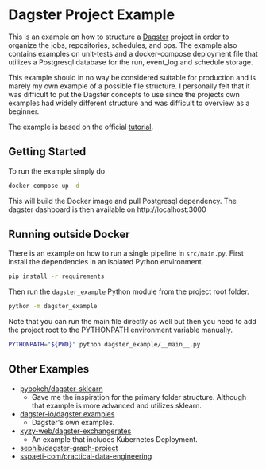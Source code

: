 # Dagster Project Example

This is an example on how to structure a [Dagster] project in order to organize
the jobs, repositories, schedules, and ops. The example also contains
examples on unit-tests and a docker-compose deployment file that utilizes a
Postgresql database for the run, event_log and schedule storage.

This example should in no way be considered suitable for production and is
marely my own example of a possible file structure. I personally felt that it
was difficult to put the Dagster concepts to use since the projects own examples
had widely different structure and was difficult to overview as a beginner.

The example is based on the official [tutorial].

## Getting Started

To run the example simply do

```bash
docker-compose up -d
```

This will build the Docker image and pull Postgresql dependency. The dagster
dashboard is then available on http://localhost:3000

## Running outside Docker

There is an example on how to run a single pipeline in `src/main.py`. First
install the dependencies in an isolated Python environment.

```bash
pip install -r requirements
```

Then run the `dagster_example` Python module from the project root folder.

```bash
python -m dagster_example
```

Note that you can run the main file directly as well but then you need to add
the project root to the PYTHONPATH environment variable manually.

```bash
PYTHONPATH="${PWD}" python dagster_example/__main__.py
```

## Other Examples

- [pybokeh/dagster-sklearn]
  - Gave me the inspiration for the primary folder structure. Although that
    example is more advanced and utilizes sklearn.
- [dagster-io/dagster examples]
  - Dagster's own examples.
- [xyzy-web/dagster-exchangerates]
  - An example that includes Kubernetes Deployment.
- [sephib/dagster-graph-project]
- [sspaeti-com/practical-data-engineering]

[Dagster]: https://dagster.io/
[tutorial]:https://docs.dagster.io/tutorial
[pybokeh/dagster-sklearn]: https://github.com/pybokeh/dagster-sklearn
[dagster-io/dagster examples]: https://github.com/dagster-io/dagster
[xyzy-web/dagster-exchangerates]: https://github.com/xyzy-web/dagster-exchangerates
[sephib/dagster-graph-project]: https://github.com/sephib/dagster-graph-project
[sspaeti-com/practical-data-engineering]: https://github.com/sspaeti-com/practical-data-engineering
